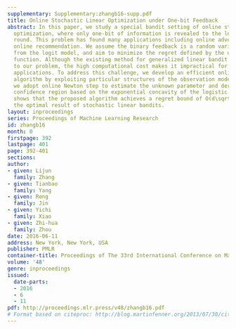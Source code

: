 ```yaml
---
supplementary: Supplementary:zhangb16-supp.pdf
title: Online Stochastic Linear Optimization under One-bit Feedback
abstract: In this paper, we study a special bandit setting of online stochastic linear
  optimization, where only one-bit of information is revealed to the learner at each
  round. This problem has found many applications including online advertisement and
  online recommendation. We assume the binary feedback is a random variable generated
  from the logit model, and aim to minimize the regret defined by the unknown linear
  function. Although the existing method for generalized linear bandit can be applied
  to our problem, the high computational cost makes it impractical for real-world
  applications. To address this challenge, we develop an efficient online learning
  algorithm by exploiting particular structures of the observation model. Specifically,
  we adopt online Newton step to estimate the unknown parameter and derive a tight
  confidence region based on the exponential concavity of the logistic loss. Our analysis
  shows that the proposed algorithm achieves a regret bound of O(d\sqrtT), which matches
  the optimal result of stochastic linear bandits.
layout: inproceedings
series: Proceedings of Machine Learning Research
id: zhangb16
month: 0
firstpage: 392
lastpage: 401
page: 392-401
sections: 
author:
- given: Lijun
  family: Zhang
- given: Tianbao
  family: Yang
- given: Rong
  family: Jin
- given: Yichi
  family: Xiao
- given: Zhi-hua
  family: Zhou
date: 2016-06-11
address: New York, New York, USA
publisher: PMLR
container-title: Proceedings of The 33rd International Conference on Machine Learning
volume: '48'
genre: inproceedings
issued:
  date-parts:
  - 2016
  - 6
  - 11
pdf: http://proceedings.mlr.press/v48/zhangb16.pdf
# Format based on citeproc: http://blog.martinfenner.org/2013/07/30/citeproc-yaml-for-bibliographies/
---
```


